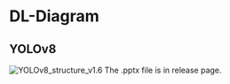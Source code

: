 # DL-Diagram

## YOLOv8
![YOLOv8_structure_v1.6](https://github.com/ultralytics/ultralytics/assets/27466624/57391d0f-1848-4388-9f30-88c2fb79233f)
The .pptx file is in release page.
